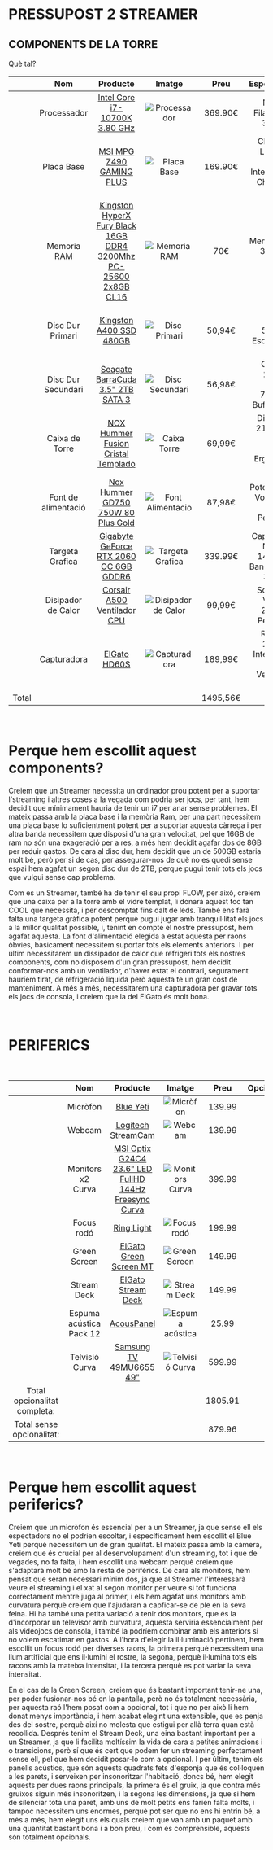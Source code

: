 # PRESSUPOST 2 STREAMER

<link href="https://fonts.googleapis.com/css2?family=Roboto+Mono:wght@200&display=swap" rel="stylesheet">

## COMPONENTS DE LA TORRE

Què tal?

|       |         Nom         |                                     Producte                                     |                         Imatge                        |   Preu   |                            Especificacions                           |
|:-----:|:-------------------:|:--------------------------------------------------------------------------------:|:-----------------------------------------------------:|:--------:|:--------------------------------------------------------------------:|
|       |     Processador     |                    [Intel Core i7-10700K 3.80 GHz](t.ly/3T4x)                    |      ![Processador](img/budget2/processador.png)      |  369.90€ |               Nuclis: 8,<br>Filaments: 16,<br>3.80 GHz               |
|       |      Placa Base     |                       [MSI MPG Z490 GAMING PLUS](t.ly/pXHu)                      |        ![Placa Base](img/budget2/placabase.png)       |  169.90€ | CPU Socket LGA 1200,<br>Grafica Integrada AMD,<br>Chipset Intel ZA90 |
|       |     Memoria RAM     | [Kingston HyperX Fury Black 16GB DDR4<br>3200Mhz PC-25600 2x8GB CL16](t.ly/dn4s) |          ![Memoria RAM](img/budget2/ram.png)          |    70€   |                  Memoria 16 GB,<br>3200MHz,<br>DDR4                  |
|       |   Disc Dur Primari  |                       [Kingston A400 SSD 480GB](t.ly/8LnM)                       |      ![Disc Primari](img/budget2/discprimari.png)     |  50,94€  |           480GB,<br>Lectura 500MB/s,<br>Escriptura 450 MB/s          |
|       |  Disc Dur Secundari |                  [Seagate BarraCuda 3.5" 2TB SATA 3](t.ly/jYPi)                  |    ![Disc Secundari](img/budget2/discsecundari.png)   |  56,98€  |       Capacitat: 2000GB,<br>Rotació: 7200RPM,<br>Buffer: 256MB       |
|       |    Caixa de Torre   |                  [NOX Hummer Fusion Cristal Templado](t.ly/csxF)                 |       ![Caixa Torre](img/budget2/caixatorre.png)      |  69,99€  |   Dimensions: 218 X 465 X 472 mm<br>Pes: 7kg<br>Ergonomia de Cables  |
|       | Font de alimentació |                  [Nox Hummer GD750 750W 80 Plus Gold](t.ly/m2vz)                 |  ![Font Alimentacio](img/budget2/fontalimentacio.png) |  87,98€  |          Potencia: 750W<br>Voltaje: 100-240V<br>Pes: 1,73kg          |
|       |   Targeta Grafica   |              [Gigabyte GeForce RTX 2060 OC 6GB<br>GDDR6](t.ly/nJSL)              |   ![Targeta Grafica](img/budget2/targetagrafica.png)  |  339.99€ |    Capacitat: 6GB<br>Memoria: 14000 MHz<br>Banda Memoria: 336GB/s    |
|       |  Disipador de Calor |                     [Corsair A500 Ventilador CPU](t.ly/yAnz)                     | ![Disipador de Calor](img/budget2/disipadorcalor.png) |  99,99€  |           Soroll: 36dB<br>Velocitat: 2400RPM<br>Pes: 1,46kg          |
|       |     Capturadora     |                             [ElGato HD60S](t.ly/seRY)                            |      ![Capturadora](img/budget2/caputuradora.png)     |  189,99€ |    Resolució: 1080p60<br>Interficie: USB 3.0<br>Velocitat: 60 Mbps   |
| Total |                     |                                                                                  |                                                       | 1495,56€ |                                                                      |
<br/>

# Perque hem escollit aquest components?
Creiem que un Streamer necessita un ordinador prou potent per a suportar l'streaming i altres coses a la vegada com podria ser jocs, per tant, hem decidit que mínimament hauria de tenir un i7 per anar sense problemes. El mateix passa amb la placa base i la memòria Ram, per una part necessitem una placa base lo suficientment potent per a suportar aquesta càrrega i per altra banda necessitem que disposi d'una gran velocitat, pel que 16GB de ram no són una exageració per a res, a més hem decidit agafar dos de 8GB per reduir gastos. De cara al disc dur, hem decidit que un de 500GB estaria molt bé, però per si de cas, per assegurar-nos de què no es quedi sense espai hem agafat un segon disc dur de 2TB, perque pugui tenir tots els jocs que vulgui sense cap problema.

Com es un Streamer, també ha de tenir el seu propi FLOW, per això, creiem que una caixa per a la torre amb el vidre templat, li donarà aquest toc tan COOL que necessita, i per descomptat fins dalt de leds. També ens farà falta una targeta gràfica potent perquè pugui jugar amb tranquil·litat els jocs a la millor qualitat possible, i, tenint en compte el nostre pressupost, hem agafat aquesta. La font d'alimentació elegida a estat aquesta per raons òbvies, bàsicament necessitem suportar tots els elements anteriors. I per últim necessitarem un dissipador de calor que refrigeri tots els nostres components, com no disposem d'un gran pressupost, hem decidit conformar-nos amb un ventilador, d'haver estat el contrari, segurament hauríem tirat, de refrigeració liquida però aquesta te un gran cost de manteniment. A més a més, necessitarem una capturadora per gravar tots els jocs de consola, i creiem que la del ElGato és molt bona.


<br/>

# PERIFERICS
<br/>

|                                   |            Nom           |                                    Producte                                      |                       Imatge                    |   Preu  | Opcionalitat |
|:---------------------------------:|:------------------------:|:--------------------------------------------------------------------------------:|:-----------------------------------------------:|:-------:|:------------:|
|                                   |         Micròfon         |                       [Blue Yeti](https://cutt.ly/ogSaQl1)                       |     ![Micròfon](img/budget2/microfon.png)       |  139.99 |      No      |
|                                   |          Webcam          |                   [Logitech StreamCam](https://cutt.ly/OgSaIWq)                  |      ![Webcam](img/budget2/webcam.png)          |  139.99 |      No      |
|                                   |     Monitors x2 Curva    | [MSI Optix G24C4 23.6" LED FullHD 144Hz Freesync Curva](https://cutt.ly/rgSaD3R) |  ![Monitors Curva](img/budget2/monitor.png)     |  399.99 |      No      |
|                                   |        Focus rodó        |                      [Ring Light](https://cutt.ly/JgSaGuD)                       |    ![Focus rodó](img/budget2/ringlight.png)     |  199.99 |      No      |
|                                   |       Green Screen       |                 [ElGato Green Screen MT](https://cutt.ly/kgFMFD4)                |   ![Green Screen](img/budget2/greenscreen.png)  |  149.99 |      Sí      |
|                                   |        Stream Deck       |                   [ElGato Stream Deck](https://cutt.ly/WgSaBkp)                  |    ![Stream Deck](img/budget2/streamdeck.png)   |  149.99 |      Sí      |
|                                   | Espuma acústica  Pack 12 |                       [AcousPanel](https://cutt.ly/zgSaMb5)                      | ![Espuma acústica](img/budget2/espuma.png)      |  25.99  |      Sí      |
|                                   |      Telvisió Curva      |                [Samsung TV 49MU6655 49"](https://cutt.ly/7gSa2sA)                |  ![Telvisió Curva](img/budget2/televisio.png)   |  599.99 |      Sí      |
|    Total opcionalitat completa:   |                          |                                                                                  |                                                 | 1805.91 |              |
|     Total sense opcionalitat:     |                          |                                                                                  |                                                 |  879.96 |              |
<br/>

# Perque hem escollit aquest periferics?
Creiem que un micròfon és essencial per a un Streamer, ja que sense ell els espectadors no el podrien escoltar, i específicament hem escollit el Blue Yeti perquè necessitem un de gran qualitat. El mateix passa amb la càmera, creiem que és crucial per al desenvolupament d'un streaming, tot i que de vegades, no fa falta, i hem escollit una webcam perquè creiem que s'adaptarà molt bé amb la resta de perifèrics. De cara als monitors, hem pensat que seran necessari mínim dos, ja que al Streamer l'interessarà veure el streaming i el xat al segon monitor per veure si tot funciona correctament mentre juga al primer, i els hem agafat uns monitors amb curvatura perquè creiem que l'ajudaran a capficar-se de ple en la seva feina. Hi ha també una petita variació a tenir dos monitors, que és la d'incorporar un televisor amb curvatura, aquesta serviria essencialment per als videojocs de consola, i també la podríem combinar amb els anteriors si no volem escatimar en gastos. A l'hora d'elegir la il·luminació pertinent, hem escollit un focus rodó per diverses raons, la primera perquè necessitem una llum artificial que ens il·lumini el rostre, la segona, perquè il·lumina tots els racons amb la mateixa intensitat, i la tercera perquè es pot variar la seva intensitat.

En el cas de la Green Screen, creiem que és bastant important tenir-ne una, per poder fusionar-nos bé en la pantalla, però no és totalment necessària, per aquesta raó l'hem posat com a opcional, tot i que no per això li hem donat menys importància, i hem acabat elegint una extensible, que es penja des del sostre, perquè així no molesta que estigui per allà terra quan està recollida. Després tenim el Stream Deck, una eina bastant important per a un Streamer, ja que li facilita moltíssim la vida de cara a petites animacions i o transicions, però sí que és cert que podem fer un streaming perfectament sense ell, pel que hem decidit posar-lo com a opcional. I per últim, tenim els panells acústics, que són aquests quadrats fets d'esponja que és col·loquen a les parets, i serveixen per insonoritzar l'habitació, doncs bé, hem elegit aquests per dues raons principals, la primera és el gruix, ja que contra més gruixos siguin més insonoritzen, i la segona les dimensions, ja que si hem de silenciar tota una paret, amb uns de molt petits ens farien falta molts, i tampoc necessitem uns enormes, perquè pot ser que no ens hi entrin bé, a més a més, hem elegit uns els quals creiem que van amb un paquet amb una quantitat bastant bona i a bon preu, i com és comprensible, aquests són totalment opcionals.
